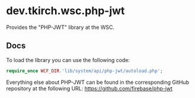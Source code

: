 # dev.tkirch.wsc.php-jwt

Provides the "PHP-JWT" library at the WSC.

## Docs

To load the library you can use the following code:

```PHP
require_once WCF_DIR.'lib/system/api/php-jwt/autoload.php';
```

Everything else about PHP-JWT can be found in the corresponding GitHub repository at the following URL:
https://github.com/firebase/php-jwt

